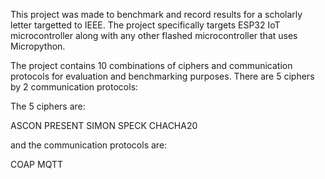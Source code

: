 This project was made to benchmark and record results for a scholarly letter targetted to IEEE. The project specifically targets ESP32 IoT microcontroller along with any other flashed microcontroller that uses Micropython.

The project contains 10 combinations of ciphers and communication protocols for evaluation and benchmarking purposes. There are 5 ciphers by 2 communication protocols:

The 5 ciphers are:

ASCON
PRESENT
SIMON
SPECK
CHACHA20

and the communication protocols are:

COAP
MQTT
